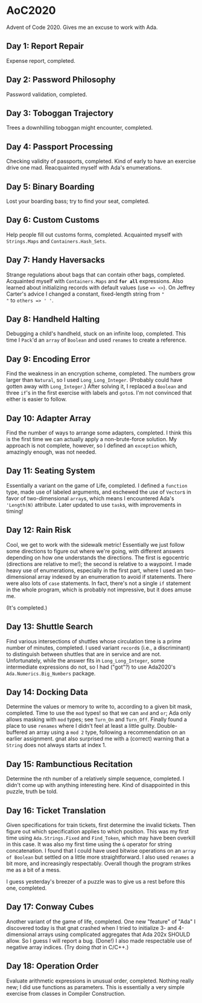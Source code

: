 # AoC2020

Advent of Code 2020. Gives me an excuse to work with Ada.

## Day 1: Report Repair

Expense report, completed.

## Day 2: Password Philosophy

Password validation, completed.

## Day 3: Toboggan Trajectory

Trees a downhilling toboggan might encounter, completed.

## Day 4: Passport Processing

Checking validity of passports, completed. Kind of early to have an exercise drive one mad.
Reacquainted myself with Ada's enumerations.

## Day 5: Binary Boarding

Lost your boarding bass; try to find your seat, completed.

## Day 6: Custom Customs

Help people fill out customs forms, completed.
Acquainted myself with `Strings.Maps` and `Containers.Hash_Sets`.

## Day 7: Handy Haversacks

Strange regulations about bags that can contain other bags, completed.
Acquainted myself with `Containers.Maps` and **`for all`** expressions.
Also learned about initializing records with default values (use `=> <>`).
On Jeffrey Carter's advice I changed a constant, fixed-length string
from `"                    "` to `others => ' '`.

## Day 8: Handheld Halting

Debugging a child's handheld, stuck on an infinite loop, completed.
This time I `Pack`'d an `array` of `Boolean`
and used `renames` to create a reference.

## Day 9: Encoding Error

Find the weakness in an encryption scheme, completed.
The numbers grow larger than `Natural`, so I used `Long_Long_Integer`.
(Probably could have gotten away with `Long_Integer`.)
After solving it, I replaced a `Boolean` and three `if`'s in the first exercise
with labels and `goto`s. I'm not convinced that either is easier to follow.

## Day 10: Adapter Array

Find the number of ways to arrange some adapters, completed.
I think this is the first time we can actually apply a non-brute-force solution.
My approach is not complete, however, so I defined an `exception` which,
amazingly enough, was not needed.

## Day 11: Seating System

Essentially a variant on the game of Life, completed.
I defined a `function` type, made use of labeled arguments,
and eschewed the use of `Vector`s in favor of two-dimensional `array`s,
which means I encountered Ada's `'Length(N)` attribute.
Later updated to use `task`s, with improvements in timing!

## Day 12: Rain Risk

Cool, we get to work with the sidewalk metric!
Essentially we just follow some directions to figure out where we're going,
with different answers depending on how one understands the directions.
The first is egocentric (directions are relative to me!);
the second is relative to a waypoint.
I made heavy use of enumerations, especially in the first part,
where I used an two-dimensional array indexed by an enumeration
to avoid if statements.
There were also lots of `case` statements.
In fact, there's not a single `if` statement in the whole program,
which is probably not impressive, but it does amuse me.

(It's completed.)


## Day 13: Shuttle Search

Find various intersections of shuttles whose circulation time
is a prime number of minutes, completed.
I used variant `record`s (i.e., a discriminant) to distinguish between shuttles
that are in service and are not.
Unfortunately, while the answer fits in `Long_Long_Integer`,
some intermediate expressions do not,
so I had ("got"?) to use Ada2020's `Ada.Numerics.Big_Numbers` package.

## Day 14: Docking Data

Determine the values or memory to write to,
according to a given bit mask, completed.
Time to use the `mod` types! so that we can `and` and `or`;
Ada only allows masking with `mod` types; see `Turn_On` and `Turn_Off`.
Finally found a place to use `renames` where I didn't feel at least a little
guilty.
Double-buffered an array using a `mod 2` type, following a recommendation
on an earlier assignment.
gnat also surprised me with a (correct) warning that a `String` does not always
starts at index 1.

## Day 15: Rambunctious Recitation

Determine the nth number of a relatively simple sequence, completed.
I didn't come up with anything interesting here.
Kind of disappointed in this puzzle, truth be told.

## Day 16: Ticket Translation

Given specifications for train tickets,
first determine the invalid tickets.
Then figure out which specification applies to which position.
This was my first time using `Ada.Strings.Fixed` and `Find_Token`,
which may have been overkill in this case.
It was also my first time using the `&` operator for string concatenation.
I found that I could have used bitwise operations on an `array of Boolean`
but settled on a little more straightforward.
I also used `renames` a bit more, and increasingly respectably.
Overall though the program strikes me as a bit of a mess.

I guess yesterday's breezer of a puzzle was to give us a rest
before this one, completed.

## Day 17: Conway Cubes

Another variant of the game of life, completed.
One new "feature" of "Ada" I discovered today is that
gnat crashed when I tried to initialize 3- and 4-dimensional arrays
using complicated aggregates that Ada 202x SHOULD allow.
So I guess I will report a bug. (Done!)
I also made respectable use of negative array indices.
(Try doing *that* in C/C++.)


## Day 18: Operation Order

Evaluate arithmetic expressions in unusual order, completed.
Nothing really new; I did use functions as parameters.
This is essentially a very simple exercise from classes in
Compiler Construction.
